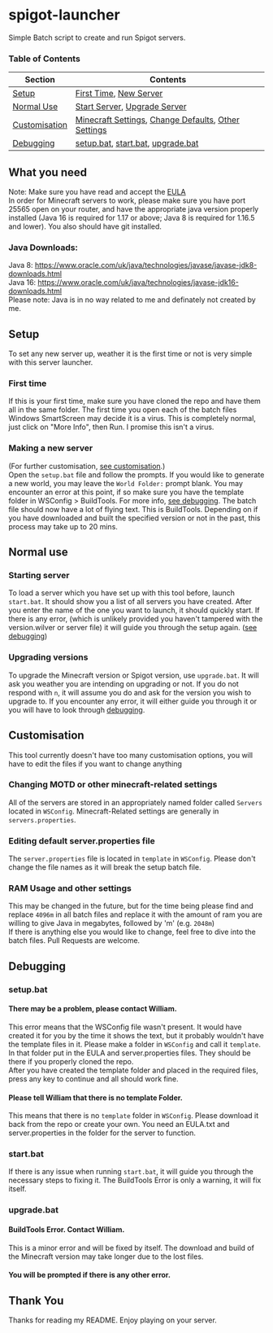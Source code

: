 # spigot-launcher
Simple Batch script to create and run Spigot servers.

### Table of Contents
| Section                         |                         Contents                                                  |
|---------------------------------|-----------------------------------------------------------------------------------|
| [Setup](#setup)                 | [First Time](#first), [New Server](#new)                                          |
| [Normal Use](#normal)           | [Start Server](#start), [Upgrade Server](#upgrade)                                |
| [Customisation](#customisation) | [Minecraft Settings](#motd), [Change Defaults](#defaults), [Other Settings](#ram) |
| [Debugging](#debugging)         | [setup.bat](#setupd), [start.bat](#startd), [upgrade.bat](#upgraded)              |
## What you need
Note: Make sure you have read and accept the [EULA](https://account.mojang.com/documents/minecraft_eula)  
In order for Minecraft servers to work, please make sure you have port 25565 open on your router, and have the appropriate java version properly installed
(Java 16 is required for 1.17 or above; Java 8 is required for 1.16.5 and lower). You also should have git installed.
### Java Downloads:
Java 8: https://www.oracle.com/uk/java/technologies/javase/javase-jdk8-downloads.html  
Java 16: https://www.oracle.com/uk/java/technologies/javase-jdk16-downloads.html  
Please note: Java is in no way related to me and definately not created by me. 

## <a name="setup"></a>Setup
To set any new server up, weather it is the first time or not is very simple with this server launcher.

### <a name="first"></a>First time
If this is your first time, make sure you have cloned the repo and have them all in the same folder.
The first time you open each of the batch files Windows SmartScreen may decide it is a virus. This is completely normal, just click on "More Info", then Run.
I promise this isn't a virus. 

### <a name="new"></a>Making a new server
(For further customisation, [see customisation](#customisation).)  
Open the `setup.bat` file and follow the prompts. If you would like to generate a new world, you may leave the `World Folder:` prompt blank.
You may encounter an error at this point, if so make sure you have the template folder in WSConfig > BuildTools. For more info, [see debugging](#debugging).
The batch file should now have a lot of flying text. This is BuildTools.
Depending on if you have downloaded and built the specified version or not in the past, this process may take up to 20 mins.

## <a name="normal"></a>Normal use
### <a name="start"></a>Starting server
To load a server which you have set up with this tool before, launch `start.bat`. It should show you a list of all servers you have created.
After you enter the name of the one you want to launch, it should quickly start. If there is any error, (which is unlikely provided you haven't tampered
with the version.wilver or server file) it will guide you through the setup again. ([see debugging](#debugging))

### <a name="upgrade"></a>Upgrading versions
To upgrade the Minecraft version or Spigot version, use `upgrade.bat`. It will ask you weather you are intending on upgrading or not.
If you do not respond with `n`, it will assume you do and ask for the version you wish to upgrade to. If you encounter any error, it will either guide you through it
or you will have to look through [debugging](#debugging).

## <a name="customisation"></a>Customisation
This tool currently doesn't have too many customisation options, you will have to edit the files if you want to change anything

### <a name="motd"></a>Changing MOTD or other minecraft-related settings
All of the servers are stored in an appropriately named folder called `Servers` located in `WSConfig`. Minecraft-Related settings are generally in `servers.properties`.

### <a name="defaults"></a>Editing default server.properties file
The `server.properties` file is located in `template` in `WSConfig`. Please don't change the file names as it will break the setup batch file.

### <a name="ram"></a>RAM Usage and other settings
This may be changed in the future, but for the time being please find and replace `4096m` in all batch files and replace it with the amount of ram you are willing
to give Java in megabytes, followed by 'm' (e.g. `2048m`)  
If there is anything else you would like to change, feel free to dive into the batch files. Pull Requests are welcome.

## <a name="debugging"></a>Debugging
### <a name="setupd"></a>setup.bat
#### There may be a problem, please contact William.
This error means that the WSConfig file wasn't present. It would have created it for you by the time it shows the text, but it probably wouldn't have the template
files in it. Please make a folder in `WSConfig` and call it `template`. In that folder put in the EULA and server.properties files. They should be there if you properly
cloned the repo.  
After you have created the template folder and placed in the required files, press any key to continue and all should work fine.
#### Please tell William that there is no template Folder.
This means that there is no `template` folder in `WSConfig`. Please download it back from the repo or create your own. You need an EULA.txt and server.properties in the folder for the server to function.
### <a name="startd"></a>start.bat
If there is any issue when running `start.bat`, it will guide you through the necessary steps to fixing it. The BuildTools Error is only a warning,
it will fix itself.
### <a name="upgraded"></a>upgrade.bat
#### BuildTools Error. Contact William.
This is a minor error and will be fixed by itself. The download and build of the Minecraft version may take longer due to the lost files.
#### You will be prompted if there is any other error.

## Thank You
Thanks for reading my README. Enjoy playing on your server.
